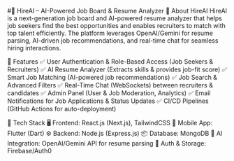 #🚀 HireAI – AI-Powered Job Board & Resume Analyzer
🔹 About HireAI
HireAI is a next-generation job board and AI-powered resume analyzer that helps job seekers find the best opportunities and enables recruiters to match with top talent efficiently. The platform leverages OpenAI/Gemini for resume parsing, AI-driven job recommendations, and real-time chat for seamless hiring interactions.

🔹 Features
✅ User Authentication & Role-Based Access (Job Seekers & Recruiters)
✅ AI Resume Analyzer (Extracts skills & provides job-fit score)
✅ Smart Job Matching (AI-powered job recommendations)
✅ Job Search & Advanced Filters
✅ Real-Time Chat (WebSockets) between recruiters & candidates
✅ Admin Panel (User & Job Moderation, Analytics)
✅ Email Notifications for Job Applications & Status Updates
✅ CI/CD Pipelines (GitHub Actions for auto-deployment)

🔹 Tech Stack
🖥 Frontend: React.js (Next.js), TailwindCSS
📱 Mobile App: Flutter (Dart)
⚙️ Backend: Node.js (Express.js)
📦 Database: MongoDB
🧠 AI Integration: OpenAI/Gemini API for resume parsing
🔗 Auth & Storage: Firebase/Auth0
